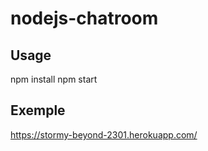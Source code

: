 # nodejs-chatroom


## Usage

npm install
npm start


## Exemple

https://stormy-beyond-2301.herokuapp.com/
